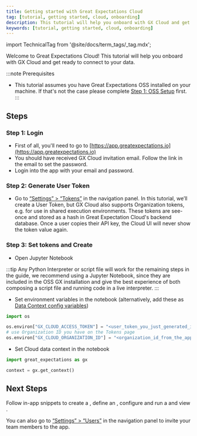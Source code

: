```yaml
---
title: Getting started with Great Expectations Cloud
tag: [tutorial, getting started, cloud, onboarding]
description: This tutorial will help you onboard with GX Cloud and get ready to connect to your data.
keywords: [tutorial, getting started, cloud, onboarding]
---
```


import TechnicalTag from '@site/docs/term_tags/_tag.mdx';

Welcome to Great Expectations Cloud! This tutorial will help you onboard with GX Cloud and get ready to connect to your data.

:::note Prerequisites
- This tutorial assumes you have Great Expectations OSS installed on your machine. If that's not the case please complete [Step 1: OSS Setup](/docs/tutorials/getting_started/tutorial_setup.md) first.
:::

## Steps

### Step 1: Login

- First of all, you'll need to go to [https://app.greatexpectations.io](https://app.greatexpectations.io)
- You should have received GX Cloud invitation email. Follow the link in the email to set the password.
- Login into the app with your email and password.

### Step 2: Generate User Token

- Go to [“Settings” > “Tokens”](https://app.greatexpectations.io/tokens) in the navigation panel. In this tutorial, we’ll create a User Token, but GX Cloud also supports Organization tokens, e.g. for use in shared execution environments. These tokens are see-once and stored as a hash in Great Expectation Cloud's backend database. Once a user copies their API key, the Cloud UI will never show the token value again. 

### Step 3: Set tokens and Create <TechnicalTag tag="data_context" text="Data Context"/>

- Open Jupyter Notebook

:::tip 
Any Python Interpreter or script file will work for the remaining steps in the guide, we recommend using a Jupyter Notebook, since they are included in the OSS GX installation and give the best experience of both composing a script file and running code in a live interpreter.
:::

- Set environment variables in the notebook (alternatively, add these as [Data Context config variables](/docs/guides/setup/configuring_data_contexts/how_to_configure_credentials))

```python
import os

os.environ["GX_CLOUD_ACCESS_TOKEN"] = "<user_token_you_just_generated_in_the_app>"
# use Organization ID you have on the Tokens page
os.environ["GX_CLOUD_ORGANIZATION_ID"] = "<organization_id_from_the_app>"
```

- Set Cloud data context in the notebook

```python
import great_expectations as gx

context = gx.get_context()
```

## Next Steps

Follow in-app snippets to create a <TechnicalTag tag="datasource" text="Datasource"/>, define an <TechnicalTag tag="expectation_suite" text="Expectation Suite"/>, configure and run a <TechnicalTag tag="checkpoint" text="Checkpoint"/> and view <TechnicalTag tag="validation_result" text="Validation Results"/>.

You can also go to [“Settings” > “Users”](https://app.greatexpectations.io/users) in the navigation panel to invite your team members to the app.
